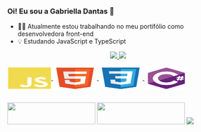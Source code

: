 ### Oi! Eu sou a Gabriella Dantas 👋


- 👩‍💻 Atualmente estou trabalhando no meu portifólio como desenvolvedora front-end
- 💡 Estudando JavaScript e TypeScript

<div align="center">
  <a href="https://github.com/gabriellaxdantas">
  <img height="170em" src="https://github-readme-stats.vercel.app/api?username=gabriellaxdantas&show_icons=true&theme=tokyonight&include_all_commits=true&count_private=true"/>
  <img height="100em" src="https://github-readme-stats.vercel.app/api/top-langs/?username=gabriellaxdantas&layout=compact&langs_count=7&theme=tokyonight"/>
</div>
  
  <div style="display: inline_block"><br>
  <img align="center" alt="Rafa-Js" height="50" width="100" src="https://raw.githubusercontent.com/devicons/devicon/master/icons/javascript/javascript-plain.svg">
  <img align="center" alt="Rafa-HTML" height="50" width="100" src="https://raw.githubusercontent.com/devicons/devicon/master/icons/html5/html5-original.svg">
  <img align="center" alt="Rafa-CSS" height="50" width="100" src="https://raw.githubusercontent.com/devicons/devicon/master/icons/css3/css3-original.svg">
  <img align="center" alt="Rafa-Csharp" height="50" width="100" src="https://raw.githubusercontent.com/devicons/devicon/master/icons/csharp/csharp-original.svg">
</div>

  ##

  <div> 
  <a href="https://instagram.com/gabriellafandim" target="_blank"><img width="200" height="50" src="https://img.shields.io/badge/-Instagram-%23E4405F?style=for-the-badge&logo=instagram&logoColor=white" target="_blank"></a>
  <a col-md-4 href = "mailto:gabriellaxdantas@gmail.com"><img width="200" height="50" src="https://img.shields.io/badge/-Gmail-%23333?style=for-the-badge&logo=gmail&logoColor=white" target="_blank"></a>
  <a href="https://www.linkedin.com/in/gabrielladantasfandim/" target="_blank"><img width="200"  src="https://img.shields.io/badge/-LinkedIn-%230077B5?style=for-the-badge&logo=linkedin&logoColor=white" target="_blank"></a> 
   

 
 </div>


